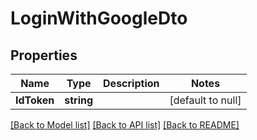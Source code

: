 # LoginWithGoogleDto

## Properties
Name | Type | Description | Notes
------------ | ------------- | ------------- | -------------
**IdToken** | **string** |  | [default to null]

[[Back to Model list]](../README.md#documentation-for-models) [[Back to API list]](../README.md#documentation-for-api-endpoints) [[Back to README]](../README.md)


